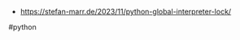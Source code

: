 
- https://stefan-marr.de/2023/11/python-global-interpreter-lock/

<!-- Keywords -->
#python
<!-- /Keywords -->
